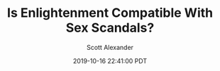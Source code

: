 ---
layout: podcast
title: "Is Enlightenment Compatible With Sex Scandals?"
author: Scott Alexander
description: https://slatestarcodex.com/2019/10/16/is-enlightenment-compatible-with-sex-scandals/
date: 2019-10-16 22:41:00 PDT
length: 1059586
duration: 265
guid: is-enlightenment-compatible-with-sex-scandals
---